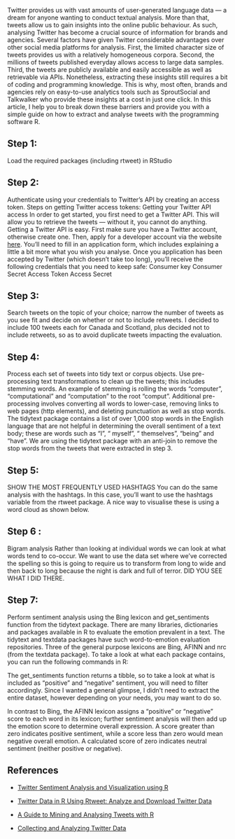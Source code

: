 Twitter provides us with vast amounts of user-generated language data — a dream for anyone wanting to conduct textual analysis. More than that, tweets allow us to gain insights into the online public behaviour. As such, analysing Twitter has become a crucial source of information for brands and agencies.
Several factors have given Twitter considerable advantages over other social media platforms for analysis. First, the limited character size of tweets provides us with a relatively homogeneous corpora. Second, the millions of tweets published everyday allows access to large data samples. Third, the tweets are publicly available and easily accessible as well as retrievable via APIs.
Nonetheless, extracting these insights still requires a bit of coding and programming knowledge. This is why, most often, brands and agencies rely on easy-to-use analytics tools such as SproutSocial and Talkwalker who provide these insights at a cost in just one click.
In this article, I help you to break down these barriers and provide you with a simple guide on how to extract and analyse tweets with the programming software R.

## Step 1: 

Load the required packages (including rtweet) in RStudio

## Step 2: 

Authenticate using your credentials to Twitter’s API by creating an access token. Steps on getting Twitter access tokens:
Getting your Twitter API access
In order to get started, you first need to get a Twitter API. This will allow you to retrieve the tweets — without it, you cannot do anything. Getting a Twitter API is easy. First make sure you have a Twitter account, otherwise create one. Then, apply for a developer account via the website [here]( https://developer.twitter.com/en/apply-for-access.html). You’ll need to fill in an application form, which includes explaining a little a bit more what you wish you analyse.
Once you application has been accepted by Twitter (which doesn’t take too long), you’ll receive the following credentials that you need to keep safe:
Consumer key
Consumer Secret
Access Token
Access Secret

## Step 3: 

Search tweets on the topic of your choice; narrow the number of tweets as you see fit and decide on whether or not to include retweets. I decided to include 100 tweets each for Canada and Scotland, plus decided not to include retweets, so as to avoid duplicate tweets impacting the evaluation.

## Step 4: 

Process each set of tweets into tidy text or corpus objects. 
Use pre-processing text transformations to clean up the tweets; this includes stemming words. An example of stemming is rolling the words “computer”, “computational” and “computation” to the root “comput”.
Additional pre-processing involves converting all words to lower-case, removing links to web pages (http elements), and deleting punctuation as well as stop words. The tidytext package contains a list of over 1,000 stop words in the English language that are not helpful in determining the overall sentiment of a text body; these are words such as “I”, “ myself”, “ themselves”, “being” and “have”. We are using the tidytext package with an anti-join to remove the stop words from the tweets that were extracted in step 3.


## Step 5: 

SHOW THE MOST FREQUENTLY USED HASHTAGS
You can do the same analysis with the hashtags. In this case, you’ll want to use the hashtags variable from the rtweet package. A nice way to visualise these is using a word cloud as shown below.

## Step 6 : 
Bigram analysis
Rather than looking at individual words we can look at what words tend to co-occur. We want to use the data set where we’ve corrected the spelling so this is going to require us to transform from long to wide and then back to long because the night is dark and full of terror. DID YOU SEE WHAT I DID THERE.

## Step 7: 

Perform sentiment analysis using the Bing lexicon and get_sentiments function from the tidytext package. There are many libraries, dictionaries and packages available in R to evaluate the emotion prevalent in a text. The tidytext and textdata packages have such word-to-emotion evaluation repositories. Three of the general purpose lexicons are Bing, AFINN and nrc (from the textdata package).
To take a look at what each package contains, you can run the following commands in R:

The get_sentiments function returns a tibble, so to take a look at what is included as “positive” and “negative” sentiment, you will need to filter accordingly. Since I wanted a general glimpse, I didn’t need to extract the entire dataset, however depending on your needs, you may want to do so.

In contrast to Bing, the AFINN lexicon assigns a “positive” or “negative” score to each word in its lexicon; further sentiment analysis will then add up the emotion score to determine overall expression. A score greater than zero indicates positive sentiment, while a score less than zero would mean negative overall emotion. A calculated score of zero indicates neutral sentiment (neither positive or negative).

## References

+ [Twitter Sentiment Analysis and Visualization using R](https://towardsdatascience.com/twitter-sentiment-analysis-and-visualization-using-r-22e1f70f6967)

+ [Twitter Data in R Using Rtweet: Analyze and Download Twitter Data](https://www.earthdatascience.org/courses/earth-analytics/get-data-using-apis/use-twitter-api-r/)

+ [A Guide to Mining and Analysing Tweets with R](https://towardsdatascience.com/a-guide-to-mining-and-analysing-tweets-with-r-2f56818fdd16)

+ [Collecting and Analyzing Twitter Data](https://mkearney.github.io/nicar_tworkshop/#47)

